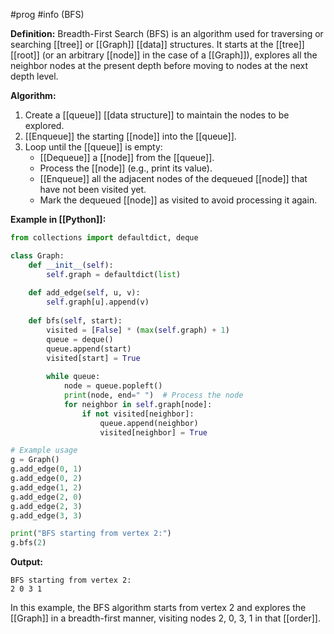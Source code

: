#prog #info 
(BFS)

**Definition:**
Breadth-First Search (BFS) is an algorithm used for traversing or searching [[tree]] or [[Graph]] [[data]] structures. It starts at the [[tree]] [[root]] (or an arbitrary [[node]] in the case of a [[Graph]]), explores all the neighbor nodes at the present depth before moving to nodes at the next depth level.

**Algorithm:**
1. Create a [[queue]] [[data structure]] to maintain the nodes to be explored.
2. [[Enqueue]] the starting [[node]] into the [[queue]].
3. Loop until the [[queue]] is empty:
    - [[Dequeue]] a [[node]] from the [[queue]].
    - Process the [[node]] (e.g., print its value).
    - [[Enqueue]] all the adjacent nodes of the dequeued [[node]] that have not been visited yet.
    - Mark the dequeued [[node]] as visited to avoid processing it again.

**Example in [[Python]]:**

```python
from collections import defaultdict, deque

class Graph:
    def __init__(self):
        self.graph = defaultdict(list)
    
    def add_edge(self, u, v):
        self.graph[u].append(v)
    
    def bfs(self, start):
        visited = [False] * (max(self.graph) + 1)
        queue = deque()
        queue.append(start)
        visited[start] = True
        
        while queue:
            node = queue.popleft()
            print(node, end=" ")  # Process the node
            for neighbor in self.graph[node]:
                if not visited[neighbor]:
                    queue.append(neighbor)
                    visited[neighbor] = True

# Example usage
g = Graph()
g.add_edge(0, 1)
g.add_edge(0, 2)
g.add_edge(1, 2)
g.add_edge(2, 0)
g.add_edge(2, 3)
g.add_edge(3, 3)

print("BFS starting from vertex 2:")
g.bfs(2)
```

**Output:**
```
BFS starting from vertex 2:
2 0 3 1 
```

In this example, the BFS algorithm starts from vertex 2 and explores the [[Graph]] in a breadth-first manner, visiting nodes 2, 0, 3, 1 in that [[order]].
